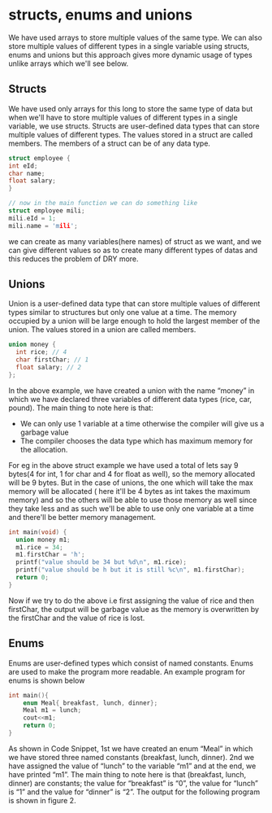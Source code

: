 # structs, enums and unions

We have used arrays to store multiple values of the same type. We can also store multiple values of different types in a single variable using structs, enums and unions but this approach gives more dynamic usage of types unlike arrays which we'll see below.

## Structs

We have used only arrays for this long to store the same type of data but when we'll have to store multiple values of different types in a single variable, we use structs. Structs are user-defined data types that can store multiple values of different types. The values stored in a struct are called members. The members of a struct can be of any data type.

```c
struct employee {
int eId;
char name;
float salary;
}

// now in the main function we can do something like
struct employee mili;
mili.eId = 1;
mili.name = 'mili';
```

we can create as many variables(here names) of struct as we want, and we can give different values so as to create many different types of datas and this reduces the problem of DRY more.

## Unions

Union is a user-defined data type that can store multiple values of different types similar to structures but only one value at a time. The memory occupied by a union will be large enough to hold the largest member of the union. The values stored in a union are called members.

```c
union money {
  int rice; // 4
  char firstChar; // 1
  float salary; // 2
};

```

In the above example, we have created a union with the name “money” in which we have declared three variables of different data types (rice, car, pound). The main thing to note here is that:

- We can only use 1 variable at a time otherwise the compiler will give us a garbage value
- The compiler chooses the data type which has maximum memory for the allocation.

For eg in the above struct example we have used a total of lets say 9 bytes(4 for int, 1 for char and 4 for float as well), so the memory allocated will be 9 bytes. But in the case of unions, the one which will take the max memory will be allocated ( here it'll be 4 bytes as int takes the maximum memory) and so the others will be able to use those memory as well since they take less and as such we'll be able to use only one variable at a time and there'll be better memory management.

```c
int main(void) {
  union money m1;
  m1.rice = 34;
  m1.firstChar = 'h';
  printf("value should be 34 but %d\n", m1.rice);
  printf("value should be h but it is still %c\n", m1.firstChar);
  return 0;
}
```

Now if we try to do the above i.e first assigning the value of rice and then firstChar, the output will be garbage value as the memory is overwritten by the firstChar and the value of rice is lost.

## Enums

Enums are user-defined types which consist of named constants. Enums are used to make the program more readable. An example program for enums is shown below

```c
int main(){
    enum Meal{ breakfast, lunch, dinner};
    Meal m1 = lunch;
    cout<<m1;
    return 0;
}
```

As shown in Code Snippet, 1st we have created an enum “Meal” in which we have stored three named constants (breakfast, lunch, dinner). 2nd we have assigned the value of “lunch” to the variable “m1” and at the end, we have printed “m1”. The main thing to note here is that (breakfast, lunch, dinner) are constants; the value for “breakfast” is “0”, the value for “lunch” is “1” and the value for “dinner” is “2”. The output for the following program is shown in figure 2.
